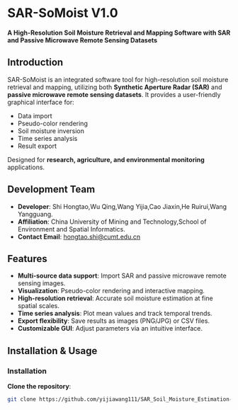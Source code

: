 # SAR-SoMoist V1.0  
**A High-Resolution Soil Moisture Retrieval and Mapping Software with SAR and Passive Microwave Remote Sensing Datasets**  

## Introduction  
SAR-SoMoist is an integrated software tool for high-resolution soil moisture retrieval and mapping, utilizing both **Synthetic Aperture Radar (SAR)** and **passive microwave remote sensing datasets**. It provides a user-friendly graphical interface for:  
- Data import  
- Pseudo-color rendering  
- Soil moisture inversion  
- Time series analysis  
- Result export  

Designed for **research, agriculture, and environmental monitoring** applications.

## Development Team
- **Developer**: Shi Hongtao,Wu Qing,Wang Yijia,Cao Jiaxin,He Ruirui,Wang Yangguang.
- **Affiliation**: China University of Mining and Technology,School of Environment and Spatial Informatics.
- **Contact Email**: hongtao.shi@cumt.edu.cn

## Features  
- **Multi-source data support**: Import SAR and passive microwave remote sensing images.  
- **Visualization**: Pseudo-color rendering and interactive mapping.  
- **High-resolution retrieval**: Accurate soil moisture estimation at fine spatial scales.  
- **Time series analysis**: Plot mean values and track temporal trends.  
- **Export flexibility**: Save results as images (PNG/JPG) or CSV files.  
- **Customizable GUI**: Adjust parameters via an intuitive interface.  

## Installation & Usage  

### Installation  
 **Clone the repository**:  
   ```bash
   git clone https://github.com/yijiawang111/SAR_Soil_Moisture_Estimation-SAR_SoMoist

